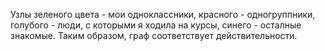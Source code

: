 Узлы зеленого цвета - мои одноклассники, красного - одногруппники, голубого - люди, с которыми я ходила на курсы, синего - осталные знакомые. Таким образом, граф соответствует действительности.
